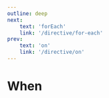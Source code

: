 ```yaml
---
outline: deep
next:
    text: 'forEach'
    link: '/directive/for-each'
prev:
    text: 'on'
    link: '/directive/on'
---
```


<!-- @format -->

# When
